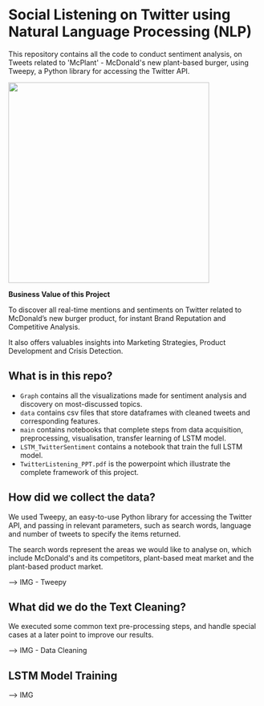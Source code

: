 # Social Listening on Twitter using Natural Language Processing (NLP)

This repository contains all the code to conduct sentiment analysis, on Tweets related to 'McPlant' - McDonald's new plant-based burger, using Tweepy, a Python library for accessing the Twitter API.

<img src="https://github.com/sophiachann/NLP-SocialListening-Twitter/blob/main/img/McPlant_WordCloud_FreqDistribution%20copy.png" width="400"/>


**Business Value of this Project**

To discover all real-time mentions and sentiments on Twitter related to McDonald’s new burger product, for instant Brand Reputation and Competitive Analysis.

It also offers valuables insights into Marketing Strategies, Product Development and Crisis Detection.

## What is in this repo?

* `Graph` contains all the visualizations made for sentiment analysis and discovery on most-discussed topics.
* `data` contains csv files that store dataframes with cleaned tweets and corresponding features.
* `main` contains notebooks that complete steps from data acquisition, preprocessing, visualisation, transfer learning of LSTM model. 
* `LSTM_TwitterSentiment` contains a notebook that train the full LSTM model. 
* `TwitterListening_PPT.pdf` is the powerpoint which illustrate the complete framework of this project.



## How did we collect the data?
We used Tweepy, an easy-to-use Python library for accessing the Twitter API, and passing in relevant parameters, such as search words, language and number of tweets to specify the items returned. 

The search words represent the areas we would like to analyse on, which include McDonald's and its competitors, plant-based meat market and the plant-based product market.

--> IMG - Tweepy

## What did we do the Text Cleaning?
We executed some common text pre-processing steps, and handle special cases at a later point to improve our results.

--> IMG - Data Cleaning

## LSTM Model Training
--> IMG

